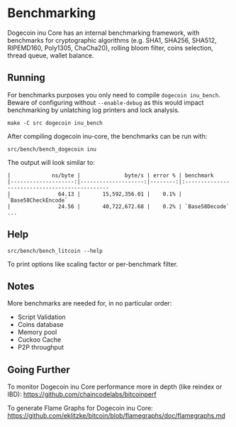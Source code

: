 Benchmarking
============

Dogecoin inu Core has an internal benchmarking framework, with benchmarks
for cryptographic algorithms (e.g. SHA1, SHA256, SHA512, RIPEMD160, Poly1305, ChaCha20), rolling bloom filter, coins selection,
thread queue, wallet balance.

Running
---------------------

For benchmarks purposes you only need to compile `dogecoin inu_bench`. Beware of configuring without `--enable-debug` as this would impact
benchmarking by unlatching log printers and lock analysis.

    make -C src dogecoin inu_bench

After compiling dogecoin inu-core, the benchmarks can be run with:

    src/bench/bench_dogecoin inu

The output will look similar to:
```
|             ns/byte |              byte/s | error % | benchmark
|--------------------:|--------------------:|--------:|:----------------------------------------------
|               64.13 |       15,592,356.01 |    0.1% | `Base58CheckEncode`
|               24.56 |       40,722,672.68 |    0.2% | `Base58Decode`
...
```

Help
---------------------

    src/bench/bench_litcoin --help

To print options like scaling factor or per-benchmark filter.

Notes
---------------------
More benchmarks are needed for, in no particular order:
- Script Validation
- Coins database
- Memory pool
- Cuckoo Cache
- P2P throughput

Going Further
--------------------

To monitor Dogecoin inu Core performance more in depth (like reindex or IBD): https://github.com/chaincodelabs/bitcoinperf

To generate Flame Graphs for Dogecoin inu Core: https://github.com/eklitzke/bitcoin/blob/flamegraphs/doc/flamegraphs.md
